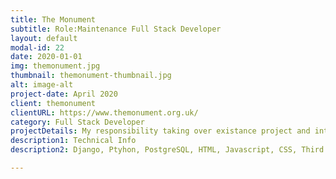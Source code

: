 ```yaml
---
title: The Monument
subtitle: Role:Maintenance Full Stack Developer
layout: default
modal-id: 22
date: 2020-01-01
img: themonument.jpg
thumbnail: themonument-thumbnail.jpg
alt: image-alt
project-date: April 2020
client: themonument
clientURL: https://www.themonument.org.uk/
category: Full Stack Developer
projectDetails: My responsibility taking over existance project and integration new features.
description1: Technical Info
description2: Django, Ptyhon, PostgreSQL, HTML, Javascript, CSS, Third Party Libraries(Bootstrap, Datatable JQuery, Form Validation), Git, SSH, Jenkins

---
```

